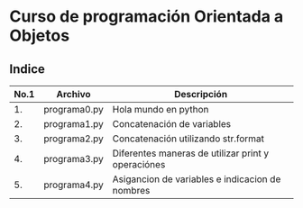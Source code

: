 # Curso de programación Orientada a Objetos

## Indice

|No.1|Archivo|Descripción|
|--|--|--|
|1.|programa0.py|Hola mundo en python|
|2.|programa1.py|Concatenación de variables|
|3.|programa2.py|Concatenación utilizando str.format|
|4.|programa3.py|Diferentes maneras de utilizar print y operaciónes|
|5.|programa4.py|Asigancion de variables e indicacion de nombres|
